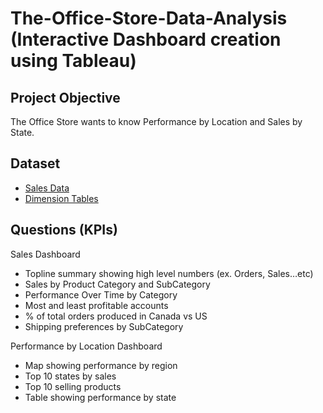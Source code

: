 # The-Office-Store-Data-Analysis (Interactive Dashboard creation using Tableau)
## Project Objective
The Office Store wants to know Performance by Location and Sales by State.

## Dataset
- <a href="https://github.com/sujit10x12/the-office-store-tableau/blob/main/Dimension%20Tables.xlsx">Sales Data</a>
- <a href="https://github.com/sujit10x12/the-office-store-tableau/blob/main/Dimension%20Tables.xlsx">Dimension Tables</a>

## Questions (KPIs)
Sales Dashboard
-  Topline summary showing high level numbers (ex. Orders, Sales…etc)
-  Sales by Product Category and SubCategory
-  Performance Over Time by Category
-  Most and least profitable accounts
-  % of total orders produced in Canada vs US
-  Shipping preferences by SubCategory
 
Performance by Location Dashboard
-  Map showing performance by region
-  Top 10 states by sales
-  Top 10 selling products
-  Table showing performance by state
